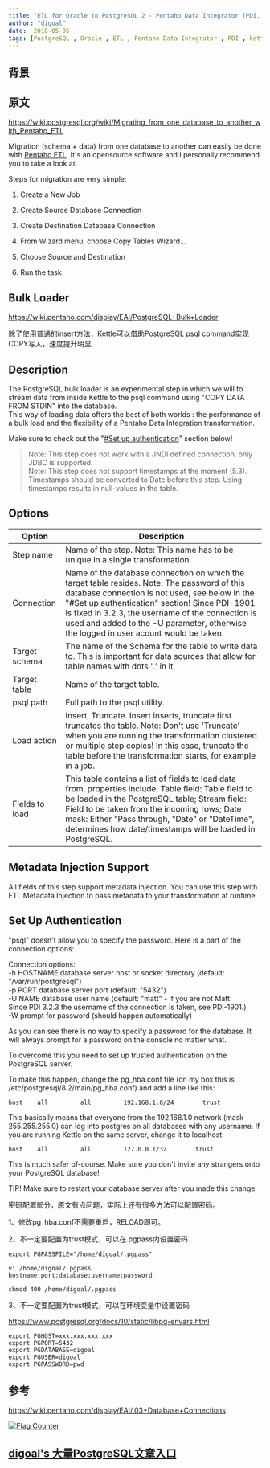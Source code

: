 ```yaml
---
title: "ETL for Oracle to PostgreSQL 2 - Pentaho Data Integrator (PDI, kettle)"
author: "digoal"
date:  2018-05-05
tags: [PostgreSQL , Oracle , ETL , Pentaho Data Integrator , PDI , kettle]
---
```

## 背景         
## 原文    
https://wiki.postgresql.org/wiki/Migrating_from_one_database_to_another_with_Pentaho_ETL  
  
Migration (schema + data) from one database to another can easily be done with [Pentaho ETL](http://kettle.pentaho.org/). It's an opensource software and I personally recommend you to take a look at.  
  
Steps for migration are very simple:  
  
1) Create a New Job  
  
2) Create Source Database Connection  
  
3) Create Destination Database Connection  
  
4) From Wizard menu, choose Copy Tables Wizard...  
  
5) Choose Source and Destination  
  
6) Run the task  
    
## Bulk Loader    
https://wiki.pentaho.com/display/EAI/PostgreSQL+Bulk+Loader  
  
除了使用普通的insert方法，Kettle可以借助PostgreSQL psql command实现COPY写入，速度提升明显  
  
## Description  
  
The PostgreSQL bulk loader is an experimental step in which we will to stream data from inside Kettle to the psql command using "COPY DATA FROM STDIN" into the database.  
This way of loading data offers the best of both worlds : the performance of a bulk load and the flexibility of a Pentaho Data Integration transformation.  
  
Make sure to check out the "[#Set up authentication](https://wiki.pentaho.com/display/EAI/PostgreSQL+Bulk+Loader#PostgreSQLBulkLoader-Setupauthentication)" section below!  
  
>Note: This step does not work with a JNDI defined connection, only JDBC is supported.  
Note: This step does not support timestamps at the moment (5.3). Timestamps should be converted to Date before this step. Using timestamps results in null-values in the table.  
  
## Options  
Option | Description  
---|---  
Step name|Name of the step. Note: This name has to be unique in a single transformation.  
Connection|Name of the database connection on which the target table resides. Note: The password of this database connection is not used, see below in the "#Set up authentication" section! Since PDI-1901 is fixed in 3.2.3, the username of the connection is used and added to the -U parameter, otherwise the logged in user acount would be taken.  
Target schema|The name of the Schema for the table to write data to. This is important for data sources that allow for table names with dots '.' in it.  
Target table|Name of the target table.  
psql path|Full path to the psql utility.  
Load action|Insert, Truncate. Insert inserts, truncate first truncates the table. Note: Don't use 'Truncate' when you are running the transformation clustered or multiple step copies! In this case, truncate the table before the transformation starts, for example in a job.  
Fields to load | This table contains a list of fields to load data from, properties include: Table field: Table field to be loaded in the PostgreSQL table; Stream field: Field to be taken from the incoming rows; Date mask: Either "Pass through, "Date" or "DateTime", determines how date/timestamps will be loaded in PostgreSQL.  
  
## Metadata Injection Support  
All fields of this step support metadata injection. You can use this step with ETL Metadata Injection to pass metadata to your transformation at runtime.  
  
## Set Up Authentication  
  
"psql" doesn't allow you to specify the password.  Here is a part of the connection options:   
  
 Connection options:  
  -h HOSTNAME     database server host or socket directory (default: "/var/run/postgresql")  
  -p PORT         database server port (default: "5432")  
  -U NAME         database user name (default: "matt" - if you are not Matt:  
                  Since PDI 3.2.3 the username of the connection is taken, see PDI-1901.)  
  -W              prompt for password (should happen automatically)  
  
As you can see there is no way to specify a password for the database.  It will always prompt for a password on the console no matter what.  
  
To overcome this you need to set up trusted authentication on the PostgreSQL server.  
  
To make this happen, change the pg_hba.conf file (on my box this is /etc/postgresql/8.2/main/pg_hba.conf) and add a line like this:  
  
```  
host    all         all         192.168.1.0/24        trust  
```  
  
This basically means that everyone from the 192.168.1.0 network (mask 255.255.255.0) can log into postgres on all databases with any username.  If you are running Kettle on the same server, change it to localhost:  
  
```  
host    all         all         127.0.0.1/32        trust  
```  
  
This is much safer of-course.  Make sure you don't invite any strangers onto your PostgreSQL database!  
  
TIP! Make sure to restart your database server after you made this change   
  
密码配置部分，原文有点问题，实际上还有很多方法可以配置密码。  
  
1、修改pg_hba.conf不需要重启，RELOAD即可。  
  
2、不一定要配置为trust模式，可以在.pgpass内设置密码  
  
```  
export PGPASSFILE="/home/digoal/.pgpass"  
  
vi /home/digoal/.pgpass  
hostname:port:database:username:password  
  
chmod 400 /home/digoal/.pgpass  
```  
  
3、不一定要配置为trust模式，可以在环境变量中设置密码  
  
https://www.postgresql.org/docs/10/static/libpq-envars.html  
  
```  
export PGHOST=xxx.xxx.xxx.xxx  
export PGPORT=5432  
export PGDATABASE=digoal  
export PGUSER=digoal  
export PGPASSWORD=pwd  
```  
    
## 参考
https://wiki.pentaho.com/display/EAI/.03+Database+Connections  
  
<a rel="nofollow" href="http://info.flagcounter.com/h9V1"  ><img src="http://s03.flagcounter.com/count/h9V1/bg_FFFFFF/txt_000000/border_CCCCCC/columns_2/maxflags_12/viewers_0/labels_0/pageviews_0/flags_0/"  alt="Flag Counter"  border="0"  ></a>  
  
  
  
  
  
  
## [digoal's 大量PostgreSQL文章入口](https://github.com/digoal/blog/blob/master/README.md "22709685feb7cab07d30f30387f0a9ae")
  
